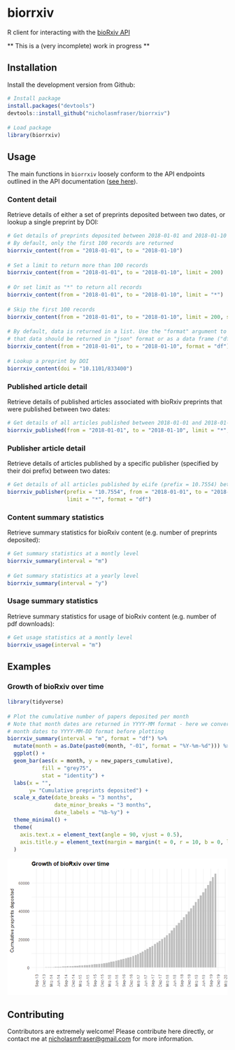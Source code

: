 
<!-- README.md is generated from README.Rmd. Please edit that file -->

# biorrxiv

R client for interacting with the [bioRxiv API](https://api.biorxiv.org)

\*\* This is a (very incomplete) work in progress \*\*

## Installation

Install the development version from Github:

``` r
# Install package
install.packages("devtools")
devtools::install_github("nicholasmfraser/biorrxiv")

# Load package
library(biorrxiv)
```

## Usage

The main functions in `biorrxiv` loosely conform to the API endpoints
outlined in the API documentation ([see
here](https://api.biorxiv.org/)).

### Content detail

Retrieve details of either a set of preprints deposited between two
dates, or lookup a single preprint by DOI:

``` r
# Get details of preprints deposited between 2018-01-01 and 2018-01-10
# By default, only the first 100 records are returned
biorrxiv_content(from = "2018-01-01", to = "2018-01-10")

# Set a limit to return more than 100 records
biorrxiv_content(from = "2018-01-01", to = "2018-01-10", limit = 200)

# Or set limit as "*" to return all records
biorrxiv_content(from = "2018-01-01", to = "2018-01-10", limit = "*")

# Skip the first 100 records
biorrxiv_content(from = "2018-01-01", to = "2018-01-10", limit = 200, skip = 100)

# By default, data is returned in a list. Use the "format" argument to specify
# that data should be returned in "json" format or as a data frame ("df").
biorrxiv_content(from = "2018-01-01", to = "2018-01-10", format = "df")

# Lookup a preprint by DOI
biorrxiv_content(doi = "10.1101/833400")
```

### Published article detail

Retrieve details of published articles associated with bioRxiv preprints
that were published between two dates:

``` r
# Get details of all articles published between 2018-01-01 and 2018-01-10
biorrxiv_published(from = "2018-01-01", to = "2018-01-10", limit = "*", format = "df")
```

### Publisher article detail

Retrieve details of articles published by a specific publisher
(specified by their doi prefix) between two dates:

``` r
# Get details of all articles published by eLife (prefix = 10.7554) between 2018-01-01 and 2018-01-10
biorrxiv_publisher(prefix = "10.7554", from = "2018-01-01", to = "2018-01-10", 
                   limit = "*", format = "df")
```

### Content summary statistics

Retrieve summary statistics for bioRxiv content (e.g. number of
preprints deposited):

``` r
# Get summary statistics at a montly level
biorrxiv_summary(interval = "m")

# Get summary statistics at a yearly level
biorrxiv_summary(interval = "y")
```

### Usage summary statistics

Retrieve summary statistics for usage of bioRxiv content (e.g. number of
pdf downloads):

``` r
# Get usage statistics at a montly level
biorrxiv_usage(interval = "m")
```

## Examples

### Growth of bioRxiv over time

``` r
library(tidyverse)

# Plot the cumulative number of papers deposited per month
# Note that month dates are returned in YYYY-MM format - here we convert
# month dates to YYYY-MM-DD format before plotting
biorrxiv_summary(interval = "m", format = "df") %>%
  mutate(month = as.Date(paste0(month, "-01", format = "%Y-%m-%d"))) %>%
  ggplot() +
  geom_bar(aes(x = month, y = new_papers_cumulative),
           fill = "grey75",
           stat = "identity") +
  labs(x = "",
       y= "Cumulative preprints deposited") +
  scale_x_date(date_breaks = "3 months",
               date_minor_breaks = "3 months",
               date_labels = "%b-%y") +
  theme_minimal() +
  theme(
    axis.text.x = element_text(angle = 90, vjust = 0.5),
    axis.title.y = element_text(margin = margin(t = 0, r = 10, b = 0, l = 0))
  )
```

![](examples/biorxiv_deposited_preprints.png)

## Contributing

Contributors are extremely welcome\! Please contribute here directly, or
contact me at <nicholasmfraser@gmail.com> for more information.
